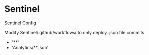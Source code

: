 # Sentinel
Sentinel Config

Modify Sentinel/.github/workflows/ to only deploy .json file commits
- '**'
- 'Analytics/**.json'
